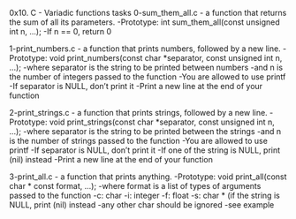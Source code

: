 0x10. C - Variadic functions tasks
0-sum_them_all.c - a function that returns the sum of all its parameters.
      -Prototype: int sum_them_all(const unsigned int n, ...);
      -If n == 0, return 0

1-print_numbers.c - a function that prints numbers, followed by a new line.
       -Prototype: void print_numbers(const char *separator, const unsigned int n, ...);
       -where separator is the string to be printed between numbers
       -and n is the number of integers passed to the function
       -You are allowed to use printf
       -If separator is NULL, don’t print it
       -Print a new line at the end of your function

2-print_strings.c - a function that prints strings, followed by a new line.
        -Prototype: void print_strings(const char *separator, const unsigned int n, ...);
        -where separator is the string to be printed between the strings
        -and n is the number of strings passed to the function
        -You are allowed to use printf
        -If separator is NULL, don’t print it
        -If one of the string is NULL, print (nil) instead
        -Print a new line at the end of your function

3-print_all.c - a function that prints anything.
     -Prototype: void print_all(const char * const format, ...);
     -where format is a list of types of arguments passed to the function
             -c: char
             -i: integer
             -f: float
             -s: char * (if the string is NULL, print (nil) instead
             -any other char should be ignored
             -see example
